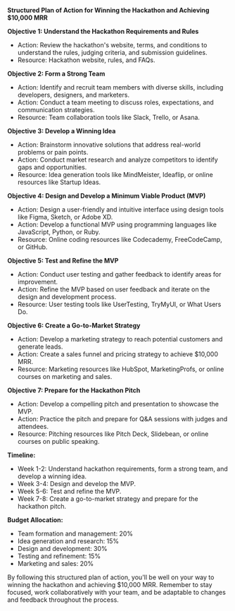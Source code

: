 **Structured Plan of Action for Winning the Hackathon and Achieving $10,000 MRR**

**Objective 1: Understand the Hackathon Requirements and Rules**

* Action: Review the hackathon's website, terms, and conditions to understand the rules, judging criteria, and submission guidelines.
* Resource: Hackathon website, rules, and FAQs.

**Objective 2: Form a Strong Team**

* Action: Identify and recruit team members with diverse skills, including developers, designers, and marketers.
* Action: Conduct a team meeting to discuss roles, expectations, and communication strategies.
* Resource: Team collaboration tools like Slack, Trello, or Asana.

**Objective 3: Develop a Winning Idea**

* Action: Brainstorm innovative solutions that address real-world problems or pain points.
* Action: Conduct market research and analyze competitors to identify gaps and opportunities.
* Resource: Idea generation tools like MindMeister, Ideaflip, or online resources like Startup Ideas.

**Objective 4: Design and Develop a Minimum Viable Product (MVP)**

* Action: Design a user-friendly and intuitive interface using design tools like Figma, Sketch, or Adobe XD.
* Action: Develop a functional MVP using programming languages like JavaScript, Python, or Ruby.
* Resource: Online coding resources like Codecademy, FreeCodeCamp, or GitHub.

**Objective 5: Test and Refine the MVP**

* Action: Conduct user testing and gather feedback to identify areas for improvement.
* Action: Refine the MVP based on user feedback and iterate on the design and development process.
* Resource: User testing tools like UserTesting, TryMyUI, or What Users Do.

**Objective 6: Create a Go-to-Market Strategy**

* Action: Develop a marketing strategy to reach potential customers and generate leads.
* Action: Create a sales funnel and pricing strategy to achieve $10,000 MRR.
* Resource: Marketing resources like HubSpot, MarketingProfs, or online courses on marketing and sales.

**Objective 7: Prepare for the Hackathon Pitch**

* Action: Develop a compelling pitch and presentation to showcase the MVP.
* Action: Practice the pitch and prepare for Q&A sessions with judges and attendees.
* Resource: Pitching resources like Pitch Deck, Slidebean, or online courses on public speaking.

**Timeline:**

* Week 1-2: Understand hackathon requirements, form a strong team, and develop a winning idea.
* Week 3-4: Design and develop the MVP.
* Week 5-6: Test and refine the MVP.
* Week 7-8: Create a go-to-market strategy and prepare for the hackathon pitch.

**Budget Allocation:**

* Team formation and management: 20%
* Idea generation and research: 15%
* Design and development: 30%
* Testing and refinement: 15%
* Marketing and sales: 20%

By following this structured plan of action, you'll be well on your way to winning the hackathon and achieving $10,000 MRR. Remember to stay focused, work collaboratively with your team, and be adaptable to changes and feedback throughout the process.